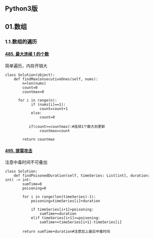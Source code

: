 ## Python3版



## 01.数组

### 1.1.数组的遍历



####  [485. 最大连续 1 的个数](https://leetcode-cn.com/problems/max-consecutive-ones/)



简单遍历，内存开销大

```python3
class Solution(object):
    def findMaxConsecutiveOnes(self, nums):
        n=len(nums)
        count=0
        countmax=0
      
      for i in range(n):
            if (nums[i]==1):
                count=count+1
            else:
                count=0
           
           if(count>=countmax):#连续1个数大则更新
                countmax=count
                
        return countmax
```

#### [495. 提莫攻击](https://leetcode-cn.com/problems/teemo-attacking/)



注意中毒时间不可叠加

```python3
class Solution:
    def findPoisonedDuration(self, timeSeries: List[int], duration: int) -> int:
        sumTime=0
        poisoning=0
        
        for i in range(len(timeSeries)-1):
            poisoning=timeSeries[i]+duration
            
            if timeSeries[i+1]>poisoning:
                sumTime+=duration
            elif timeSeries[i+1]<=poisoning:
                sumTime+=timeSeries[i+1]-timeSeries[i]
                
        return sumTime+duration#注意加上最后中毒时间
```
